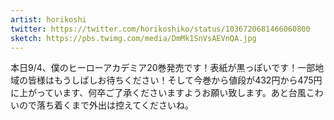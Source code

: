 ```yaml
---
artist: horikoshi
twitter: https://twitter.com/horikoshiko/status/1036720681466060800
sketch: https://pbs.twimg.com/media/DmMk1SnVsAEVnQA.jpg
---
```

本日9/4、僕のヒーローアカデミア20巻発売です！表紙が黒っぽいです！一部地域の皆様はもうしばしお待ちください！そして今巻から値段が432円から475円に上がっています、何卒ご了承くださいますようお願い致します。あと台風こわいので落ち着くまで外出は控えてくださいね。